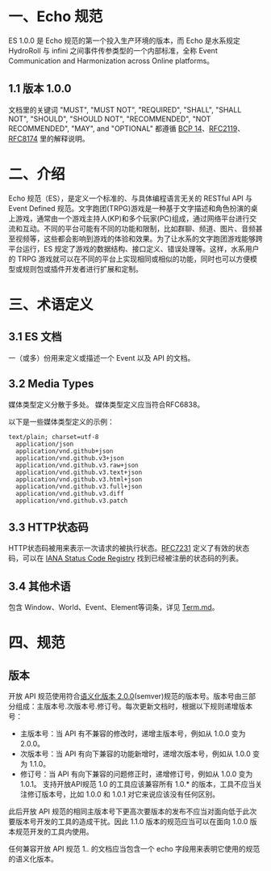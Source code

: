 # 一、Echo 规范

ES 1.0.0 是 Echo 规范的第一个投入生产环境的版本，而 Echo 是水系规定 HydroRoll 与 infini 之间事件传参类型的一个内部标准，全称 Event Communication and Harmonization across Online platforms。

## 1.1 版本 1.0.0

文档里的关键词 "MUST", "MUST NOT", "REQUIRED", "SHALL", "SHALL NOT", "SHOULD", "SHOULD NOT", "RECOMMENDED", "NOT RECOMMENDED", "MAY", and "OPTIONAL" 都遵循 [BCP 14]、[RFC2119]、[RFC8174] 里的解释说明。

[BCP 14]: https://www.rfc-editor.org/info/bcp14
[RFC2119]: https://datatracker.ietf.org/doc/html/rfc2119
[RFC8174]: https://datatracker.ietf.org/doc/html/rfc8174


# 二、介绍

Echo 规范（ES），是定义一个标准的、与具体编程语言无关的 RESTful API 与 Event Defined 规范。文字跑团(TRPG)游戏是一种基于文字描述和角色扮演的桌上游戏，通常由一个游戏主持人(KP)和多个玩家(PC)组成，通过网络平台进行交流和互动。不同的平台可能有不同的功能和限制，比如群聊、频道、图片、音频甚至视频等，这些都会影响到游戏的体验和效果。为了让水系的文字跑团游戏能够跨平台运行，ES 规定了游戏的数据结构、接口定义、错误处理等。这样，水系用户的 TRPG 游戏就可以在不同的平台上实现相同或相似的功能，同时也可以方便模型或规则包或插件开发者进行扩展和定制。


# 三、术语定义

## 3.1 ES 文档

一（或多）份用来定义或描述一个 Event 以及 API 的文档。

## 3.2 Media Types

媒体类型定义分散于多处。 媒体类型定义应当符合RFC6838。

以下是一些媒体类型定义的示例：

```
text/plain; charset=utf-8
  application/json
  application/vnd.github+json
  application/vnd.github.v3+json
  application/vnd.github.v3.raw+json
  application/vnd.github.v3.text+json
  application/vnd.github.v3.html+json
  application/vnd.github.v3.full+json
  application/vnd.github.v3.diff
  application/vnd.github.v3.patch
```

## 3.3 HTTP状态码

HTTP状态码被用来表示一次请求的被执行状态。[RFC7231] 定义了有效的状态码，可以在 [IANA Status Code Registry] 找到已经被注册的状态码的列表。

[RFC7231]: http://tools.ietf.org/html/rfc7231#section-6
[IANA Status Code Registry]: http://www.iana.org/assignments/http-status-codes/http-status-codes.xhtml

## 3.4 其他术语

包含 Window、World、Event、Element等词条，详见 [Term.md](./Term.md)。


# 四、规范

## 版本

开放 API 规范使用符合[语义化版本 2.0.0](http://semver.org/spec/v2.0.0.html)(semver)规范的版本号。版本号由三部分组成：主版本号.次版本号.修订号。每次更新文档时，根据以下规则递增版本号：
* 主版本号：当 API 有不兼容的修改时，递增主版本号，例如从 1.0.0 变为 2.0.0。
* 次版本号：当 API 有向下兼容的功能新增时，递增次版本号，例如从 1.0.0 变为 1.1.0。
* 修订号：当 API 有向下兼容的问题修正时，递增修订号，例如从 1.0.0 变为 1.0.1。
支持开放API规范 1.0 的工具应该兼容所有 1.0.* 的版本，工具不应当关注修订版本号，比如 1.0.0 和 1.0.1 对它来说应该没有任何区别。

此后开放 API 规范的相同主版本号下更高次要版本的发布不应当对面向低于此次要版本号开发的工具的造成干扰。因此 1.1.0 版本的规范应当可以在面向 1.0.0 版本规范开发的工具内使用。

任何兼容开放 API 规范 1.*.* 的文档应当包含一个 echo 字段用来表明它使用的规范的语义化版本。
